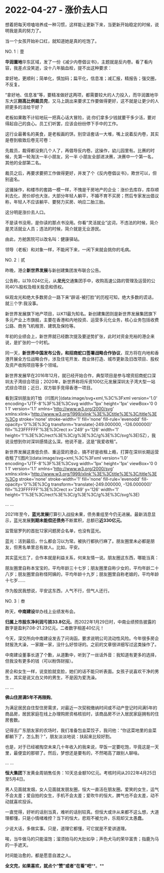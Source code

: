 # 2022-04-27 - 涨价去人口

想着把每天唠嗑培养成一种习惯，这样能让更新下来，当更新开始稳定的时候，说明我是真的努力了。

当一个女孩开始补口红，就知道她是真的吃饱了。

NO. 1｜壹

**华润置地**华东区域，发了一份《减少内卷倡议书》，主题就是反内卷。看了看内容，我差点没笑逝，没十八年脑血栓，提不出这种要求：

拿好地，更顺利；简单化，慎加码；扁平化，信息准；减汇报，精报告；强交圈，不反复。

“拿好地、信息准”等，要精准做好这两项，都需要较大的人力投入，而华润置地华东大区**刚高比例裁员完**，又马上跳出来要求工作要做得更好，这不就是让更少的人把更多的活给干好？

老板如果敢不计较地玩一把真心话大冒险，说:你们拿多少钱就要干多少活，要对得起自己的良心。员工们听罢，应该会纷纷停下手中的工作。

这行业最著名的美食，是老板画的饼。别空话套话一大堆，嘴上说着反内卷，其实是卷到极致后卷无可卷：

先裁员，裁得都没剩几个人了，再倡导反内卷。这操作，幼儿园里有。比赛的时候，先第一轮淘汰一半小朋友，另一半 小朋友全部进决赛，决赛中一个第一名，其他的全部第二名。

裁员之后，再要求要把工作做得更好，并发了个《反内卷倡议书》，欺世可以，但别盗名。

这骚操作，和楼市的套路一模一样，不愧是干房地产的企业：涨价去库存，库存顺利去化，房价却也大涨，大部分年轻人躺平，不婚不育不买房；然后专家发出倡议称，年轻人不应该躺平、要努力买房、响应二胎三胎。

这分明是涨价去人口。

不是读书没用，是你读的那点书没用。你看“灵活就业”这词，不违法的时候，简介是灵活就业人员；违法的时候，简介就是无业游民。

由此，方舱医院可以改名叫：健康驿站。

领导（老板）和对象一样，不能闲下来，一闲下来就会挑你的毛病。

NO. 2｜贰

昨晚，港企**新世界发展**与新创建集团发布联合公告。

公告称，以19.024亿元，从**龙光**交通集团手中，收购高速公路的管理及运营的公司40%股权及相关股息和债权。

纵观龙光和绝大多数房企一路下来“辟谣-被打脸”的历程可知，绝大多数的谎话，就三个字:我没事。

新世界发展旗下地产项目，以K11最为知名。新创建集团则是新世界发展集团旗下多元产业上市旗舰，主要在香港和内地投资、运营多元化业务，核心业务包括收费公路、商务飞机租赁、建筑及保险等。

年初的业绩会上，新世界就已经数次提及要逆势扩张，此时对资金充裕的港企来说，是扩张的一个时机。

同一天，**新世界中国发布公告，和招商蛇口签署战略合作协议**，双方将在内地和香港开展全方位战略合作，涉及住宅开发、商业体打造、城市更新及旧改项目、股权及资产收购项目等多个领域。

新世界发展早在2016年12月，就已经开始合作，典型项目是参与增资招商蛇口深圳太子湾综合项目；2020年，新世界称将斥资100亿元发展深圳太子湾大型一站式综合项目；近日，双方联手竞得香港一项目。

看到深圳朋友的T恤（I️![图片](data:image/svg+xml,%3C%3Fxml version='1.0' encoding='UTF-8'%3F%3E%3Csvg width='1px' height='1px' viewBox='0 0 1 1' version='1.1' xmlns='http://www.w3.org/2000/svg' xmlns:xlink='http://www.w3.org/1999/xlink'%3E%3Ctitle%3E%3C/title%3E%3Cg stroke='none' stroke-width='1' fill='none' fill-rule='evenodd' fill-opacity='0'%3E%3Cg transform='translate(-249.000000, -126.000000)' fill='%23FFFFFF'%3E%3Crect x='249' y='126' width='1' height='1'%3E%3C/rect%3E%3C/g%3E%3C/g%3E%3C/svg%3E)SZ），我说没想到你对深圳感情这么深。他说不是，这是“我爱收租”。

新世界发展这类低负债、重运营的港企，搞不好是收租上瘾，打算在深圳长期运营收租了![图片](data:image/svg+xml,%3C%3Fxml version='1.0' encoding='UTF-8'%3F%3E%3Csvg width='1px' height='1px' viewBox='0 0 1 1' version='1.1' xmlns='http://www.w3.org/2000/svg' xmlns:xlink='http://www.w3.org/1999/xlink'%3E%3Ctitle%3E%3C/title%3E%3Cg stroke='none' stroke-width='1' fill='none' fill-rule='evenodd' fill-opacity='0'%3E%3Cg transform='translate(-249.000000, -126.000000)' fill='%23FFFFFF'%3E%3Crect x='249' y='126' width='1' height='1'%3E%3C/rect%3E%3C/g%3E%3C/g%3E%3C/svg%3E)

... ...

2021年至今，**蓝光发展**打算引入战投未果，债务重组至今仍无进展。最新消息显示，蓝光发展**到期未能偿还债务**不断累积，总额已**近330亿元**。

监管层罗列的首批12家问题房企名单，也没有蓝光。

蓝光：活到最后，什么都会习以为常。被执行都执行麻了。朋友圈里未必都是朋友，但黑名单里总有故人。比如，平安。

其实蓝光忘了，合作本就是利益关系，何来友情一说。朋友圈这东西，哪能当真：

朋友圈里自称本宝宝的，平均年龄三十七岁；朋友圈里自称少女的，平均年龄二十八岁；朋友圈里自称怪阿姨的，平均年龄十九岁；朋友圈里自称老娘的，平均年龄十七岁......

作为股民我想说，平安这东西，人气不行，但气人还行。

NO. 3｜叁

昨天，**中南建设**举办线上业绩发布会。

**归属上市股东净利润亏损33.8亿元**。而2022年1月29日时，中南业绩预告披露的数字是盈利7.08-21.23亿元。二者数字相差40亿元！

今天，深交所向中南建设发去了问询函，要求说明公司流动性风险。今年很多房企财报洗大澡，一家跟一家，没什么好惊讶的。之前的文章很详细写过这类操作了。

中南建设董事长道了个歉，从道歉中，听到了一丝话外音：我知道有更多的选择，但我没有更多的钱（可以粉饰财报）。

房企和女生一样，说变脸就变脸，她们的话不能只听表面。女孩子说喜欢干净的男生，其实是说又白又帅的男生，不是因为爱洗澡。

... ...

**佛山住房满5年不再限购**。

为满足居民自住型住房需求，对最近一次契税缴纳时间或不动产登记时间满5年的商品房，居民家庭在线上办理购房资格核验时，该商品房不计入居民家庭拥有的住房套数。

记得去广东朋友家的农场时，我们准备包韭菜饺子，我问他：“你这菜地里的韭菜都躺下了，怎么割？”，朋友淡淡地说：扶起来比较好割。

也是，对于已经被掏空未来几十年收入的我来说，早饭一定要吃饱，毕竟这是一天里，最便宜的那顿了。然后，梦想还是要有的，不然喝高了跟别人聊啥。

... ...

**恒大集团**下发黄金周销售任务：10天总金额10亿元。考核时间从2022年4月25日至5月4日。

男人见面就发烟，女人见面就发朋友圈，恒大一直活在朋友圈。爱笑的女生，运气不会太差；爱自拍的女生，手机不会太差；爱吹牛的恒大，脾气也不会太差，动不动就喜欢投诉。

一直觉得，好听的话别当真，难听的话别较真。但恒大或许从来都不这么想，大道理都懂，只是小情绪难控？当下的恒大，悲观不被允许，乐观却又太愚蠢。

少说大话，多做实事。只是，道理它都懂，可它就是不爱讲道理。

唉，当牛做马的只能温饱；溜须拍马的大肚如孕；声色犬马的荣华富贵；指鹿为马的一手遮天。

时间能治愈的，都是愿意自渡之人。

**全文完，如果喜欢，就点个“赞”或者“在看”吧****。**